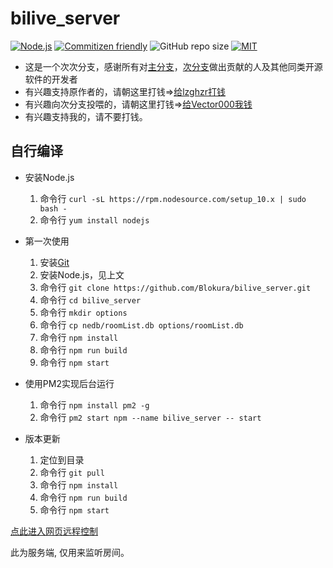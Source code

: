 # bilive_server

[![Node.js](https://img.shields.io/badge/Node.js-v10.0%2B-green.svg)](https://nodejs.org)
[![Commitizen friendly](https://img.shields.io/badge/Commitizen-Friendly-brightgreen.svg)](http://commitizen.github.io/cz-cli/)
![GitHub repo size](https://img.shields.io/github/repo-size/Blokura/bilive_server.svg)
[![MIT](https://img.shields.io/badge/License-MIT-blue.svg)](https://github.com/Blokura/bilive_server/blob/2.1.0-beta/LICENSE)

* 这是一个次次分支，感谢所有对[主分支](https://github.com/lzghzr/bilive_client)，[次分支](https://github.com/Vector000/bilive_client)做出贡献的人及其他同类开源软件的开发者
* 有兴趣支持原作者的，请朝这里打钱=>[给lzghzr打钱](https://github.com/lzghzr/bilive_client/wiki)
* 有兴趣向次分支投喂的，请朝这里打钱=>[给Vector000我钱](https://github.com/Vector000/Something_Serious/blob/master/pics/mm_reward_qrcode.png)
* 有兴趣支持我的，请不要打钱。

## 自行编译

* 安装Node.js
  1. 命令行 `curl -sL https://rpm.nodesource.com/setup_10.x | sudo bash -`
  2. 命令行 `yum install nodejs`

* 第一次使用
  1. 安装[Git](https://git-scm.com/downloads)
  2. 安装Node.js，见上文
  3. 命令行 `git clone https://github.com/Blokura/bilive_server.git`
  4. 命令行 `cd bilive_server`
  5. 命令行 `mkdir options`
  6. 命令行 `cp nedb/roomList.db options/roomList.db`
  7. 命令行 `npm install`
  8. 命令行 `npm run build`
  9. 命令行 `npm start`

* 使用PM2实现后台运行
  1. 命令行 `npm install pm2 -g`
  2. 命令行 `pm2 start npm --name bilive_server -- start`

* 版本更新
  1. 定位到目录
  2. 命令行 `git pull`
  3. 命令行 `npm install`
  4. 命令行 `npm run build`
  5. 命令行 `npm start`

[点此进入网页远程控制](http://vector000.coding.me/bilive_setting/#path=ws://localhost:20080&protocol=admin)

此为服务端, 仅用来监听房间。
